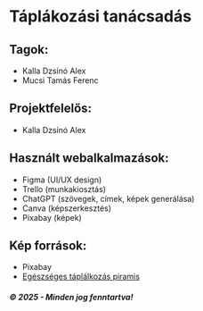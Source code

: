 # Táplákozási tanácsadás

## Tagok:
 - Kalla Dzsínó Alex
 - Mucsi Tamás Ferenc

## Projektfelelős: 
 - Kalla Dzsínó Alex

## Használt webalkalmazások:
 - Figma (UI/UX design)
 - Trello (munkakiosztás)
 - ChatGPT (szövegek, címek, képek generálása)
 - Canva (képszerkesztés)
 - Pixabay (képek)

## Kép források:
 - Pixabay
 - [Egészséges táplálkozás piramis](http://eper-iz.hupont.hu/2/egeszseges-taplalkozas)

##### © 2025 - Minden jog fenntartva!